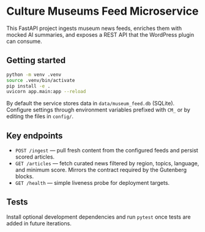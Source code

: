 # Culture Museums Feed Microservice

This FastAPI project ingests museum news feeds, enriches them with mocked AI
summaries, and exposes a REST API that the WordPress plugin can consume.

## Getting started

```bash
python -m venv .venv
source .venv/bin/activate
pip install -e .
uvicorn app.main:app --reload
```

By default the service stores data in `data/museum_feed.db` (SQLite). Configure
settings through environment variables prefixed with `CM_` or by editing the
files in `config/`.

## Key endpoints

- `POST /ingest` — pull fresh content from the configured feeds and persist
  scored articles.
- `GET /articles` — fetch curated news filtered by region, topics, language, and
  minimum score. Mirrors the contract required by the Gutenberg blocks.
- `GET /health` — simple liveness probe for deployment targets.

## Tests

Install optional development dependencies and run `pytest` once tests are added
in future iterations.
